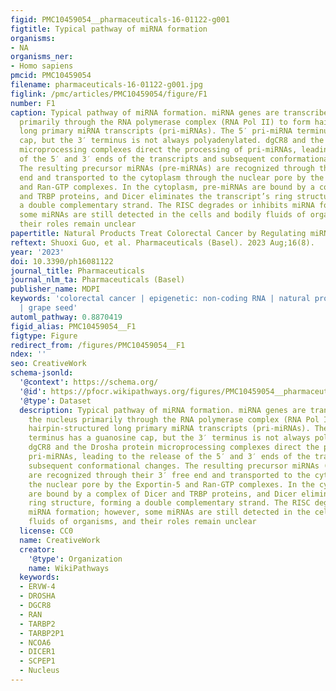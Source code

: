 ```yaml
---
figid: PMC10459054__pharmaceuticals-16-01122-g001
figtitle: Typical pathway of miRNA formation
organisms:
- NA
organisms_ner:
- Homo sapiens
pmcid: PMC10459054
filename: pharmaceuticals-16-01122-g001.jpg
figlink: /pmc/articles/PMC10459054/figure/F1
number: F1
caption: Typical pathway of miRNA formation. miRNA genes are transcribed in the nucleus
  primarily through the RNA polymerase complex (RNA Pol II) to form hairpin-structured
  long primary miRNA transcripts (pri-miRNAs). The 5′ pri-miRNA terminus has a guanosine
  cap, but the 3′ terminus is not always polyadenylated. dgCR8 and the Drosha protein
  microprocessing complexes direct the processing of pri-miRNAs, leading to the release
  of the 5′ and 3′ ends of the transcripts and subsequent conformational changes.
  The resulting precursor miRNAs (pre-miRNAs) are recognized through their 3′ free
  end and transported to the cytoplasm through the nuclear pore by the Exportin-5
  and Ran-GTP complexes. In the cytoplasm, pre-miRNAs are bound by a complex of Dicer
  and TRBP proteins, and Dicer eliminates the transcript’s ring structure, forming
  a double complementary strand. The RISC degrades or inhibits miRNA formation; however,
  some miRNAs are still detected in the cells and bodily fluids of organisms, and
  their roles remain unclear
papertitle: Natural Products Treat Colorectal Cancer by Regulating miRNA
reftext: Shuoxi Guo, et al. Pharmaceuticals (Basel). 2023 Aug;16(8).
year: '2023'
doi: 10.3390/ph16081122
journal_title: Pharmaceuticals
journal_nlm_ta: Pharmaceuticals (Basel)
publisher_name: MDPI
keywords: 'colorectal cancer | epigenetic: non-coding RNA | natural product | curcumin
  | grape seed'
automl_pathway: 0.8870419
figid_alias: PMC10459054__F1
figtype: Figure
redirect_from: /figures/PMC10459054__F1
ndex: ''
seo: CreativeWork
schema-jsonld:
  '@context': https://schema.org/
  '@id': https://pfocr.wikipathways.org/figures/PMC10459054__pharmaceuticals-16-01122-g001.html
  '@type': Dataset
  description: Typical pathway of miRNA formation. miRNA genes are transcribed in
    the nucleus primarily through the RNA polymerase complex (RNA Pol II) to form
    hairpin-structured long primary miRNA transcripts (pri-miRNAs). The 5′ pri-miRNA
    terminus has a guanosine cap, but the 3′ terminus is not always polyadenylated.
    dgCR8 and the Drosha protein microprocessing complexes direct the processing of
    pri-miRNAs, leading to the release of the 5′ and 3′ ends of the transcripts and
    subsequent conformational changes. The resulting precursor miRNAs (pre-miRNAs)
    are recognized through their 3′ free end and transported to the cytoplasm through
    the nuclear pore by the Exportin-5 and Ran-GTP complexes. In the cytoplasm, pre-miRNAs
    are bound by a complex of Dicer and TRBP proteins, and Dicer eliminates the transcript’s
    ring structure, forming a double complementary strand. The RISC degrades or inhibits
    miRNA formation; however, some miRNAs are still detected in the cells and bodily
    fluids of organisms, and their roles remain unclear
  license: CC0
  name: CreativeWork
  creator:
    '@type': Organization
    name: WikiPathways
  keywords:
  - ERVW-4
  - DROSHA
  - DGCR8
  - RAN
  - TARBP2
  - TARBP2P1
  - NCOA6
  - DICER1
  - SCPEP1
  - Nucleus
---
```

